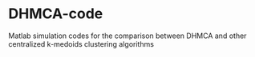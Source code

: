 # DHMCA-code
Matlab simulation codes for the comparison between DHMCA and other centralized k-medoids clustering algorithms
